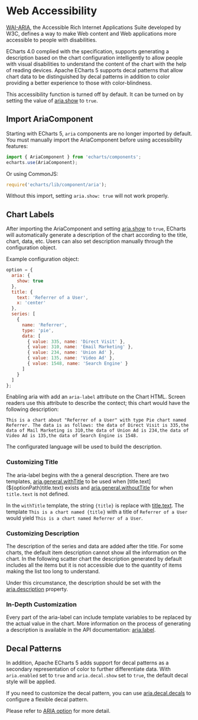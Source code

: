 # Web Accessibility

[WAI-ARIA](https://www.w3.org/WAI/intro/aria), the Accessible Rich Internet Applications Suite developed by W3C, defines a way to make Web content and Web applications more accessible to people with disabilities.

ECharts 4.0 complied with the specification, supports generating a description based on the chart configuration intelligently to allow people with visual disabilities to understand the content of the chart with the help of reading devices. Apache ECharts 5 supports decal patterns that allow chart data to be distinguished by decal patterns in addition to color providing a better experience to those with color-blindness. 

This accessibility function is turned off by default. It can be turned on by setting the value of [aria.show](${optionPath}aria.show) to `true`.

## Import AriaComponent

Starting with ECharts 5, `aria` components are no longer imported by default. You must manually import the AriaComponent before using accessibility features:

```js
import { AriaComponent } from 'echarts/components';
echarts.use(AriaComponent);
```

Or using CommonJS:

```js
require('echarts/lib/component/aria');
```

Without this import, setting `aria.show: true` will not work properly.

## Chart Labels

After importing the AriaComponent and setting [aria.show](${optionPath}aria.show) to `true`, ECharts will automatically generate a description of the chart according to the title, chart, data, etc. Users can also set description manually through the configuration object.

Example configuration object:

```js
option = {
  aria: {
    show: true
  },
  title: {
    text: 'Referrer of a User',
    x: 'center'
  },
  series: [
    {
      name: 'Referrer',
      type: 'pie',
      data: [
        { value: 335, name: 'Direct Visit' },
        { value: 310, name: 'Email Marketing' },
        { value: 234, name: 'Union Ad' },
        { value: 135, name: 'Video Ad' },
        { value: 1548, name: 'Search Engine' }
      ]
    }
  ]
};
```

<md-example src="doc-example/aria-pie"></md-example>

Enabling aria with add an `aria-label` attribute on the Chart HTML. Screen readers use this attribute to describe the contect; this chart would have the following description:

```
This is a chart about "Referrer of a User" with type Pie chart named Referrer. The data is as follows: the data of Direct Visit is 335,the data of Mail Marketing is 310,the data of Union Ad is 234,the data of Video Ad is 135,the data of Search Engine is 1548.
```

The configurated language will be used to build the description.

### Customizing Title

The aria-label begins with the a general description. There are two templates, [aria.general.withTitle](${optionPath}aria.general.withTitle) to be used when [title.text](${optionPath}title.text) exists and [aria.general.withoutTitle](${optionPath}aria.general.withoutTitle) for when `title.text` is not defined.

In the `withTitle` template, the string `{title}` is replace with [title.text](${optionPath}title.text). The template `This is a chart named {title}` with a title of `Referrer of a User` would yield `This is a chart named Referrer of a User`. 


### Customizing Description

The description of the series and data are added after the title. For some charts, the default item description cannot show all the information on the chart. In the following scatter chart the description generated by default includes all the items but it is not accessible due to the quantity of items making the list too long to understand.

Under this circumstance, the description should be set with the [aria.description](${optionPath}aria.description) property.

### In-Depth Customization

Every part of the aria-label can include template variables to be replaced by the actual value in the chart. More information on the process of generating a description is available in the API documentation: [aria.label](${optionPath}aria.label).

## Decal Patterns

In addition, Apache ECharts 5 adds support for decal patterns as a secondary representation of color to further differentiate data. With `aria.enabled` set to `true` and `aria.decal.show` set to `true`, the default decal style will be applied.

<md-example src="doc-example/aria-decal-simple"></md-example>

If you need to customize the decal pattern, you can use [aria.decal.decals](${optionPath}aria.decal.decals) to configure a flexible decal pattern.

Please refer to [ARIA option](${optionPath}aria.decal) for more detail.
